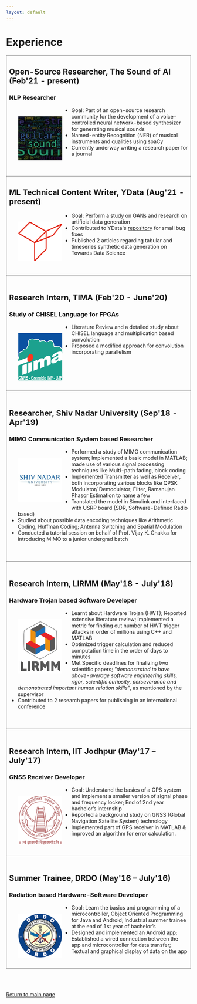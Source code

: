 ```yaml
---
layout: default
---
```


# Experience

<style>
.work table
{
  border: none;
}
.work td
{
  border: 1px solid gray;

  width:500px;
  overflow:hidden;
  word-wrap:break-word;
}
.work img
{
  width: 120px;
  padding: 25px;
  float: left;
}
</style>

<table align=center class="work">
  <tbody>
    <tr>
      <!-- <td></td> -->
      <td>
        <h2>Open-Source Researcher, The Sound of AI (Feb'21 - present)</h2>
        <h3>NLP Researcher</h3>
        <img src="./images/tsoai_ppt_wc.jpg">
        <ul>
          <li> Goal: Part of an open-source research community for the development of a voice-controlled neural network-based synthesizer for generating musical sounds </li>
          <li> Named-entity Recognition (NER) of musical instruments and qualities using spaCy</li>
          <li>Currently underway writing a research paper for a journal</li><br><br>
        </ul>
      </td>
    </tr>
    <tr>
      <!-- <td></td> -->
      <td>
        <h2>ML Technical Content Writer, YData (Aug'21 - present)</h2>
        <!-- <h3>NLP Researcher</h3> -->
        <img src="./images/ydata_logo.png">
        <ul>
          <li>Goal: Perform a study on GANs and research on artificial data generation </li>
          <li>Contributed to YData's <a href="https://github.com/ydataai/ydata-synthetic">repository</a> for small bug fixes</li>
          <li>Published 2 articles regarding tabular and timeseries synthetic data generation on Towards Data Science</li>
          <br><br>
        </ul>
      </td>
    </tr>
    <tr>
      <!-- <td></td> -->
      <td>
        <br>
        <h2>Research Intern, TIMA (Feb'20 - June'20)</h2>
        <h3>Study of CHISEL Language for FPGAs</h3>
        <img src="./images/tima-logo.jpg">
        <ul>
          <li>Literature Review and a detailed study about CHISEL language and multiplication based convolution</li>
          <li>Proposed a modified approach for convolution incorporating parallelism</li><br><br>
        </ul>
      </td>
    </tr>
    <tr>
      <!-- <td></td> -->
      <td>
        <br>
        <h2>Researcher, Shiv Nadar University (Sep'18 - Apr'19)</h2>
        <h3>MIMO Communication System based Researcher</h3>
        <img src="./images/snu_delhi_ncr_logo.jpg">
        <ul>
          <li> Performed a study of MIMO communication system; Implemented a basic model in MATLAB; made use of various signal processing techniques like Multi-path fading, block coding</li>
          <li>Implemented Transmitter as well as Receiver, both incorporating various blocks like QPSK Modulator/ Demodulator, Filter, Ramanujan Phasor Estimation to name a few</li>
          <li>Translated the model in Simulink and interfaced with USRP board (SDR, Software-Defined Radio based)</li>
          <li>Studied about possible data encoding techniques like Arithmetic Coding, Huffman Coding; Antenna Switching and Spatial Modulation</li>
          <li>Conducted a tutorial session on behalf of Prof. Vijay K. Chakka for introducing MIMO to a junior undergrad batch</li><br><br>
        </ul>
      </td>
    </tr>
    <tr>
      <!-- <td></td> -->
      <td>
        <br>
        <h2>Research Intern, LIRMM (May'18 - July'18)</h2>
        <h3>Hardware Trojan based Software Developer</h3>
        <img src="./images/lirmm-logo.jpg">
        <ul>
          <li>Learnt about Hardware Trojan (HWT); Reported extensive literature review; Implemented a metric for finding out number of HWT trigger attacks in order of millions using C++ and MATLAB</li>
          <li>Optimized trigger calculation and reduced computation time in the order of days to minutes</li>
          <li>Met Specific deadlines for finalizing two scientific papers; <i>"demonstrated to have above-average software engineering skills, rigor, scientific curiosity, perseverance and demonstrated important human relation skills",</i> as mentioned by the supervisor</li>
          <li>Contributed to 2 research papers for publishing in an international conference</li><br><br>
        </ul>
      </td>
    </tr>
    <tr>
      <!-- <td></td> -->
      <td>
        <br>
        <h2>Research Intern, IIT Jodhpur (May'17 – July'17)</h2>
        <h3>GNSS Receiver Developer</h3>
        <img src="./images/IITJ-logo.jpg">
        <ul>
          <li>Goal: Understand the basics of a GPS system and implement a smaller version of signal phase and frequency locker; End of 2nd year bachelor’s internship</li>
          <li>Reported a background study on GNSS (Global Navigation Satellite System) technology</li>
          <li>Implemented part of GPS receiver in MATLAB & improved an algorithm for error calculation.</li><br><br>
        </ul>
      </td>
    </tr>
    <tr>
      <!-- <td></td> -->
      <td>
        <br>
        <h2>Summer Trainee, DRDO (May'16 – July'16)</h2>
        <h3>Radiation based Hardware-Software Developer</h3>
        <img src="./images/drdo-logo.png">
        <ul>
          <li>Goal: Learn the basics and programming of a microcontroller, Object Oriented Programming for Java and Android; Industrial summer trainee at the end of 1st year of bachelor’s</li>
          <li>Designed and implemented an Android app; Established a wired connection between the app and microcontroller for data transfer; Textual and graphical display of data on the app</li><br>
        </ul>
      </td>
    </tr>
  </tbody>
</table>


<br><br>

[Return to main page](./index.html)